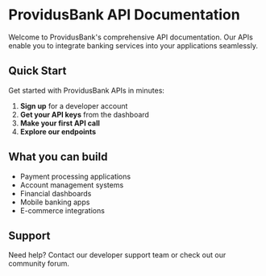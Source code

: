 # ProvidusBank API Documentation

Welcome to ProvidusBank's comprehensive API documentation. Our APIs enable you to integrate banking services into your applications seamlessly.

## Quick Start

Get started with ProvidusBank APIs in minutes:

1. **Sign up** for a developer account
2. **Get your API keys** from the dashboard
3. **Make your first API call**
4. **Explore our endpoints**

## What you can build

- Payment processing applications
- Account management systems
- Financial dashboards
- Mobile banking apps
- E-commerce integrations

## Support

Need help? Contact our developer support team or check out our community forum.
